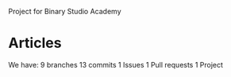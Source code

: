 Project for Binary Studio Academy

# Articles

We have:
9 branches
13 commits
1 Issues 
1 Pull requests 
1 Project
